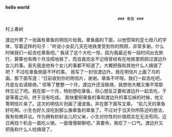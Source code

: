#### hello world

                                                     ### 章鱼 ###
村上春树

渡边升寄了一张画有章鱼的明信片给我。章鱼画的下面，以他惯常的歪七扭八的字体，写着这样的句子：“听说小女前几天在地铁里受到你的照顾，非常多谢。什么时候我们一起去吃章鱼吧。”
我读了这个大吃一惊，因为我最近有一段时间出去旅行，算算也有两个月没搭地铁了，而且我完全不记得曾经有在地铁里照顾过渡边升女儿的事。首先我连他有个女儿的事都不知道了。大概把我和其他什么人搞错了吧？
不过吃章鱼倒是不坏的事。
我写了一封信渡边升。我在明信片上画了鸟的画，那下面写道：“日前收到你的明信片，谢谢。章鱼不坏呀。我们一起去吃吧。月底左右请联络。”
但等了整整一个月，渡边升还没联络，我想他大概又像平常那样忘记了吧。我在那一个月，特别想吃章鱼，但心想反正要和渡边升一起去吃，于是等着之间，终于没有吃成。
我快要把章鱼的事和渡边升的事忘掉的时候，他又寄明信片来了。这次的明信片则画了漫波鱼。并在那下面写文章。
“前几天的章鱼好吃啊。小生也好久没吃到那么像章鱼的章鱼了。不过对于当天你所陈述的想法，我有些微异议。作为拥有妙龄女儿的父亲，小生对你性的价值观实在无法苟同。近日再找个机会一面吃火锅，一面慢慢聊聊吧。”
真要命，我叹了一口气。渡边升又把我和什么人给搞错了。
